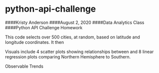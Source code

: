 # python-api-challenge

####Kristy Anderson
####August 2, 2020
####Data Analytics Class
####Python API Challenge Homework



This code selects over 500 cities, at random, based on latitude and longitude coordinates. It then 


Visuals include 4 scatter plots showing relationships between 
and 8 linear regression plots comparing Northern Hemisphere to Southern.



Observable Trends

